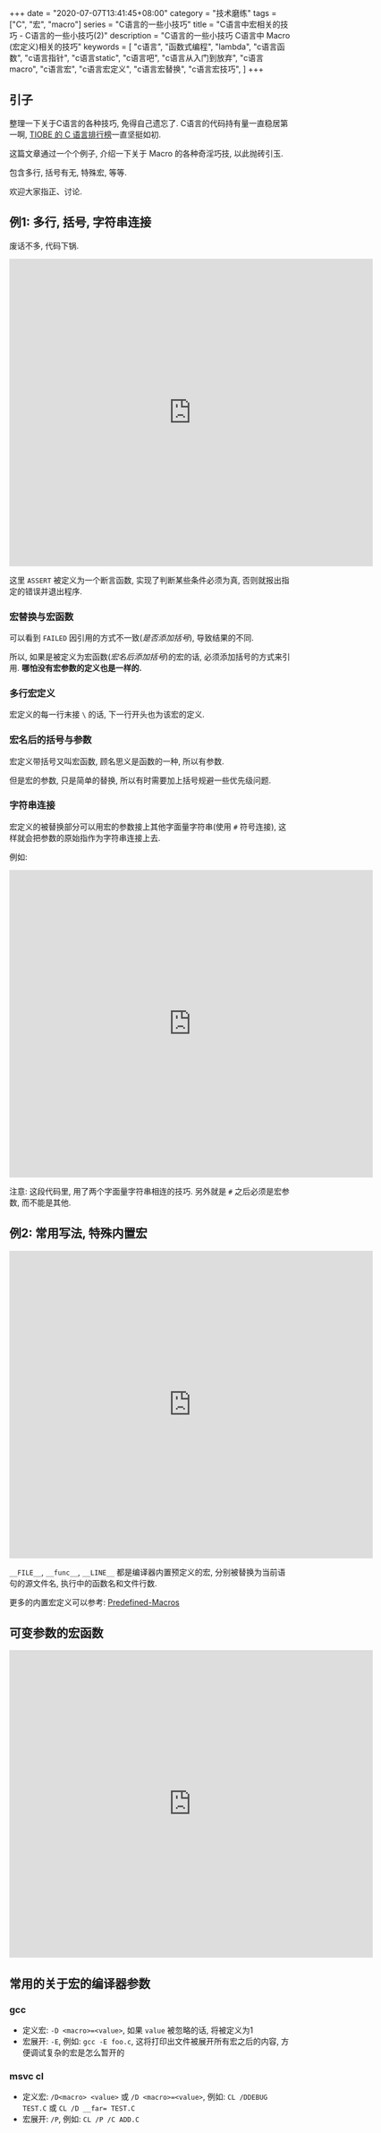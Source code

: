 +++
date = "2020-07-07T13:41:45+08:00"
category = "技术磨练"
tags = ["C", "宏", "macro"]
series = "C语言的一些小技巧"
title = "C语言中宏相关的技巧 - C语言的一些小技巧(2)"
description = "C语言的一些小技巧 C语言中 Macro (宏定义)相关的技巧"
keywords = [
    "c语言",
    "函数式编程",
    "lambda",
    "c语言函数",
    "c语言指针",
    "c语言static",
    "c语言吧",
    "c语言从入门到放弃",
    "c语言macro",
    "c语言宏",
    "c语言宏定义",
    "c语言宏替换",
    "c语言宏技巧",
]
+++

## 引子

整理一下关于C语言的各种技巧, 免得自己遗忘了. 
C语言的代码持有量一直稳居第一啊, [TIOBE 的 C 语言排行榜](https://www.tiobe.com/tiobe-index/c/)一直坚挺如初.

这篇文章通过一个个例子, 介绍一下关于 Macro 的各种奇淫巧技, 以此抛砖引玉.

包含多行, 括号有无, 特殊宏, 等等.

欢迎大家指正、讨论.

<!-- more -->


## 例1: 多行, 括号, 字符串连接

废话不多, 代码下锅.

<!--
```c
#include <stdio.h>
#include <stdlib.h>

#define ASSERT(cond, msg) if (!(cond)) { \
    printf("ASSERT FAIL: %s\n", "" # msg); \
    exit(-1); \
}

// 这里和下面的宏定义根据引用时是否使用括号有不同含义
#define FAILED(msg) printf("FAILED: %s\n", "" # msg)

static char * FAILED = "nothing";

int main(int argc, char const *argv[])
{
    FAILED; // 引用的静态变量, 常量语句, 无任何效果, 这里将不会打印.
    FAILED(something error);
    ASSERT(1 + 1 == 2, 1 + 1 must equal 2);
    ASSERT(1 + 2 == 2, 1 + 2 must not equal 2);
    return 0;
}
```
-->

<iframe src="https://tool.lu/coderunner/embed/9gG.html" width="650" height="550" frameborder="0" mozallowfullscreen webkitallowfullscreen allowfullscreen></iframe>


这里 `ASSERT` 被定义为一个断言函数, 实现了判断某些条件必须为真, 否则就报出指定的错误并退出程序.

### 宏替换与宏函数

可以看到 `FAILED` 因引用的方式不一致(*是否添加括号*), 导致结果的不同.

所以, 如果是被定义为宏函数(*宏名后添加括号*)的宏的话, 必须添加括号的方式来引用. **哪怕没有宏参数的定义也是一样的.**

### 多行宏定义

宏定义的每一行末接 `\` 的话, 下一行开头也为该宏的定义.

### 宏名后的括号与参数

宏定义带括号又叫宏函数, 顾名思义是函数的一种, 所以有参数.

但是宏的参数, 只是简单的替换, 所以有时需要加上括号规避一些优先级问题. 

### 字符串连接

宏定义的被替换部分可以用宏的参数接上其他字面量字符串(使用 `#` 符号连接), 这样就会把参数的原始指作为字符串连接上去.

例如:

<!-- 
```c
#include <stdio.h>

// 定义如下
#define M1(t) ("MMM" # t)
#define M2(t) ("" # t  "MMM")
#define M3(t) ("MMM" # t  "MMM")

int main(int argc, char const *argv[])
{
    printf("%s\n", M1(XXX));
    // 输出: MMMXXX

    printf("%s\n", M2(XXX));
    // 输出: XXXMMM

    printf("%s\n", M3(XXX));
    // 输出: MMMXXXMMM

    printf("%s\n", M3("XXX"));
    // 输出: MMM"XXX"MMM
    return 0;
}

```
-->
<iframe src="https://tool.lu/coderunner/embed/9gH.html" width="650" height="550" frameborder="0" mozallowfullscreen webkitallowfullscreen allowfullscreen></iframe>

注意: 这段代码里, 用了两个字面量字符串相连的技巧. 另外就是 `#` 之后必须是宏参数, 而不能是其他.

## 例2: 常用写法, 特殊内置宏

<!-- 
```c
#include <stdio.h>
#include <stdlib.h>

// 如果需要宏定义中执行多条语句, 可以这样写
#define MULTI_CODE do { \
    printf("%s", "line 1\n"); \
    printf("%s", "line 2\n"); \
    printf("%s", "line 3\n"); \
    printf("%s", "line 4\n"); \
} while(0)

// 这里引用预定义的内置宏获取更多信息
#define LOG(msg) do { \
    printf("INFO %s:%s():%d \n>\t%s\n", __FILE__, __func__, __LINE__, (msg)); \
} while(0)

void some_func() {
    LOG("did something");
}

int main(int argc, char const *argv[])
{
    MULTI_CODE; // do while 语句需要分号";", 所以这里加入分号, 这样看起来更像一条普通语句
    LOG("started");
    some_func();
    return 0;
}
```
 -->
<iframe src="https://tool.lu/coderunner/embed/9gI.html" width="650" height="550" frameborder="0" mozallowfullscreen webkitallowfullscreen allowfullscreen></iframe>

`__FILE__`, `__func__`, `__LINE__` 都是编译器内置预定义的宏, 分别被替换为当前语句的源文件名, 执行中的函数名和文件行数.

更多的内置宏定义可以参考: [Predefined-Macros](https://gcc.gnu.org/onlinedocs/cpp/Predefined-Macros.html)

## 可变参数的宏函数

<!-- 
```c
#include <stdio.h>
#include <stdlib.h>


// 这里引用预定义的内置宏获取更多信息
#define DEBUG(...) do { \
    printf("DEBUG %s:%s():%d \n>\t", __FILE__, __func__, __LINE__); \
    printf(__VA_ARGS__); \
    printf("\n"); \
} while(0)

static int count = 0;
void count_it() {
    count++;
    DEBUG("count: %d", count);
}

int main(int argc, char const *argv[])
{
    DEBUG("started");
    count_it();
    count_it();
    count_it();
    count_it();
    DEBUG("end");
    return 0;
}
```
 -->
<iframe src="https://tool.lu/coderunner/embed/9gJ.html" width="650" height="550" frameborder="0" mozallowfullscreen webkitallowfullscreen allowfullscreen></iframe>

## 常用的关于宏的编译器参数

### gcc

- 定义宏: `-D <macro>=<value>`, 如果 `value` 被忽略的话, 将被定义为1
- 宏展开: `-E`, 例如: `gcc -E foo.c`, 这将打印出文件被展开所有宏之后的内容, 方便调试复杂的宏是怎么暂开的


### msvc cl

- 定义宏: `/D<macro> <value>` 或 `/D <macro>=<value>`, 例如: `CL /DDEBUG TEST.C` 或 `CL /D __far= TEST.C`
- 宏展开: `/P`, 例如: `CL /P /C ADD.C`

